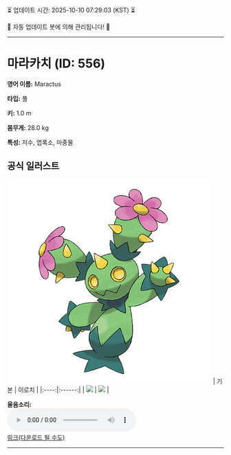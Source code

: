 
⏳ 업데이트 시간: 2025-10-10 07:29:03 (KST) ⏳

🤖 자동 업데이트 봇에 의해 관리됩니다! 🤖

---

# 마라카치 (ID: 556)
**영어 이름:** Maractus

**타입:** 풀

**키:** 1.0 m

**몸무게:** 28.0 kg

**특성:** 저수, 엽록소, 마중물

## 공식 일러스트
![](https://raw.githubusercontent.com/PokeAPI/sprites/master/sprites/pokemon/other/official-artwork/556.png)
| 기본 | 이로치 |
|:----:|:------:|
| <img src="http://play.pokemonshowdown.com/sprites/ani/maractus.gif" width="200"> | <img src="http://play.pokemonshowdown.com/sprites/ani-shiny/maractus.gif" width="200"> |

**울음소리:**<br><audio controls src="https://raw.githubusercontent.com/PokeAPI/cries/main/cries/pokemon/latest/556.ogg"></audio><br> [링크(다운로드 될 수도)](https://raw.githubusercontent.com/PokeAPI/cries/main/cries/pokemon/latest/556.ogg)


---

